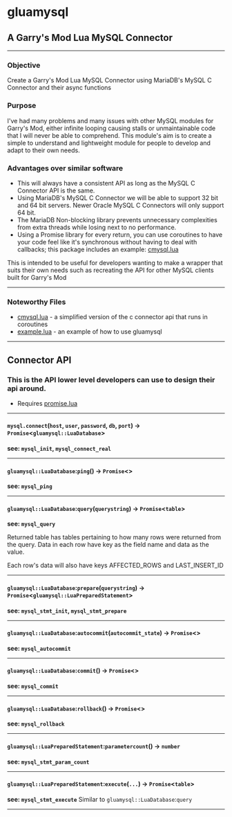 # gluamysql
## A Garry's Mod Lua MySQL Connector

---
### Objective

Create a Garry's Mod Lua MySQL Connector using MariaDB's MySQL C Connector and their async functions

### Purpose

I've had many problems and many issues with other MySQL modules for Garry's Mod, either infinite looping causing stalls or unmaintainable code that I will never be able to comprehend. This module's aim is to create a simple to understand and lightweight module for people to develop and adapt to their own needs.

### Advantages over similar software

- This will always have a consistent API as long as the MySQL C Connector API is the same.
- Using MariaDB's MySQL C Connector we will be able to support 32 bit and 64 bit servers. Newer Oracle MySQL C Connectors will only support 64 bit.
- The MariaDB Non-blocking library prevents unnecessary complexities from extra threads while losing next to no performance.
- Using a Promise library for every return, you can use coroutines to have your code feel like it's synchronous without having to deal with callbacks; this package includes an example: [cmysql.lua](lua/cmysql.lua)

This is intended to be useful for developers wanting to make a wrapper that suits their own needs such as recreating the API for other MySQL clients built for Garry's Mod

---

### Noteworthy Files
-  [cmysql.lua](lua/cmysql.lua) - a simplified version of the c connector api that runs in coroutines
-  [example.lua](lua/example.lua) - an example of how to use gluamysql

--- 

## Connector API
### This is the API lower level developers can use to design their api around.
- Requires [promise.lua](lua/promise.lua)

---

#### `mysql.connect`(`host`, `user`, `password`, `db`, `port`) -> `Promise`<`gluamysql::LuaDatabase`>
**see: `mysql_init`, `mysql_connect_real`**

---

#### `gluamysql::LuaDatabase`:`ping`() -> `Promise`<>
**see: `mysql_ping`**

---

#### `gluamysql::LuaDatabase`:`query`(`querystring`) -> `Promise`<`table`>
**see: `mysql_query`**

Returned table has tables pertaining to how many rows were returned from the query. Data in each row have key as the field name and data as the value.

Each row's data will also have keys AFFECTED_ROWS and LAST_INSERT_ID

---

#### `gluamysql::LuaDatabase`:`prepare`(`querystring`) -> `Promise`<`gluamysql::LuaPreparedStatement`>
**see: `mysql_stmt_init`, `mysql_stmt_prepare`**

---

#### `gluamysql::LuaDatabase`:`autocommit`(`autocommit_state`) -> `Promise`<>
**see: `mysql_autocommit`**

---

#### `gluamysql::LuaDatabase`:`commit`() -> `Promise`<>
**see: `mysql_commit`**

---

#### `gluamysql::LuaDatabase`:`rollback`() -> `Promise`<>
**see: `mysql_rollback`**

---

#### `gluamysql::LuaPreparedStatement`:`parametercount`() -> `number`
**see: `mysql_stmt_param_count`**

---

#### `gluamysql::LuaPreparedStatement`:`execute`(`...`) -> `Promise`<`table`>
**see: `mysql_stmt_execute`**
Similar to `gluamysql::LuaDatabase`:`query`

---